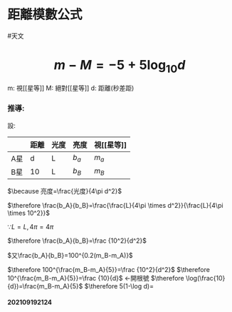 # 距離模數公式
#天文 
# $$m-M=-5+5\log _{10}d$$
m: 視[[星等]]
M: 絕對[[星等]]
d: 距離(秒差距)
### 推導:
設:

| | 距離 | 光度 | 亮度 | 視[[星等]] |
|---|---|---|---|---|
| A星 | d | L | $b_a$ | $m_a$ |
| B星 | 10 | L | $b_B$ | $m_B$ |
 $\because 亮度=\frac{光度}{4\pi d^2}$

 $\therefore \frac{b_A}{b_B}=\frac{\frac{L}{4\pi \times d^2}}{\frac{L}{4\pi \times 10^2}}$

 $\because L=L,4\pi =4\pi$

 $\therefore \frac{b_A}{b_B}=\frac {10^2}{d^2}$

 $又\frac{b_A}{b_B}=100^{0.2(m_B-m_A)}$

 $\therefore 100^{\frac{m_B-m_A}{5}}=\frac {10^2}{d^2}$
 $\therefore 10^{\frac{m_B-m_A}{5}}=\frac {10}{d}$	<-開根號
 $\therefore \log(\frac{10}{d})=\frac{m_B-m_A}{5}$
 $\therefore 5(1-\log d)=

 #### 202109192124